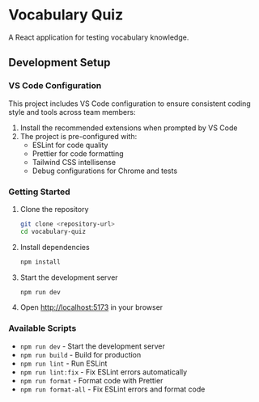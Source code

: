# Vocabulary Quiz

A React application for testing vocabulary knowledge.

## Development Setup

### VS Code Configuration

This project includes VS Code configuration to ensure consistent coding style and tools across team members:

1. Install the recommended extensions when prompted by VS Code
2. The project is pre-configured with:
   - ESLint for code quality
   - Prettier for code formatting
   - Tailwind CSS intellisense
   - Debug configurations for Chrome and tests

### Getting Started

1. Clone the repository
   ```bash
   git clone <repository-url>
   cd vocabulary-quiz
   ```

2. Install dependencies
   ```bash
   npm install
   ```

3. Start the development server
   ```bash
   npm run dev
   ```

4. Open [http://localhost:5173](http://localhost:5173) in your browser

### Available Scripts

- `npm run dev` - Start the development server
- `npm run build` - Build for production
- `npm run lint` - Run ESLint
- `npm run lint:fix` - Fix ESLint errors automatically
- `npm run format` - Format code with Prettier
- `npm run format-all` - Fix ESLint errors and format code

